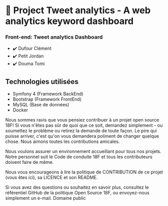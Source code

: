 # :notebook_with_decorative_cover: Project Tweet analytics - A web analytics keyword dashboard 

### Front-end: Tweet analytics Dashboard
- :heavy_check_mark: Dufour Clément 
- :heavy_check_mark: Petit Jordan
- :heavy_check_mark: Douma Tomi


## Technologies utilisées
- Symfony 4 (Framework BackEnd)
- Bootstrap (Framework FrontEnd)
- MySQL (Base de données)
- Docker 


Nous sommes ravis que vous pensiez contribuer à un projet open source 18F! Si vous n'êtes pas sûr de quoi que ce soit, demandez simplement - ou soumettez le problème 
ou retirez la demande de toute façon. Le pire qui puisse arriver, c'est qu'on vous demandera poliment de changer quelque chose. Nous aimons toutes les contributions amicales.

Nous voulons assurer un environnement accueillant pour tous nos projets. Notre personnel suit le Code de conduite 18F et tous les contributeurs doivent faire de même.

Nous vous encourageons à lire la politique de CONTRIBUTION de ce projet (vous êtes ici), sa LICENCE et son README.

Si vous avez des questions ou souhaitez en savoir plus, consultez le référentiel GitHub de la politique Open Source 18F, ou envoyez-nous simplement un e-mail.
Domaine public

